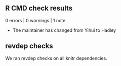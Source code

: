 ## R CMD check results

0 errors | 0 warnings | 1 note

* The maintainer has changed from Yihui to Hadley

## revdep checks

We ran revdep checks on all knitr dependencies.
